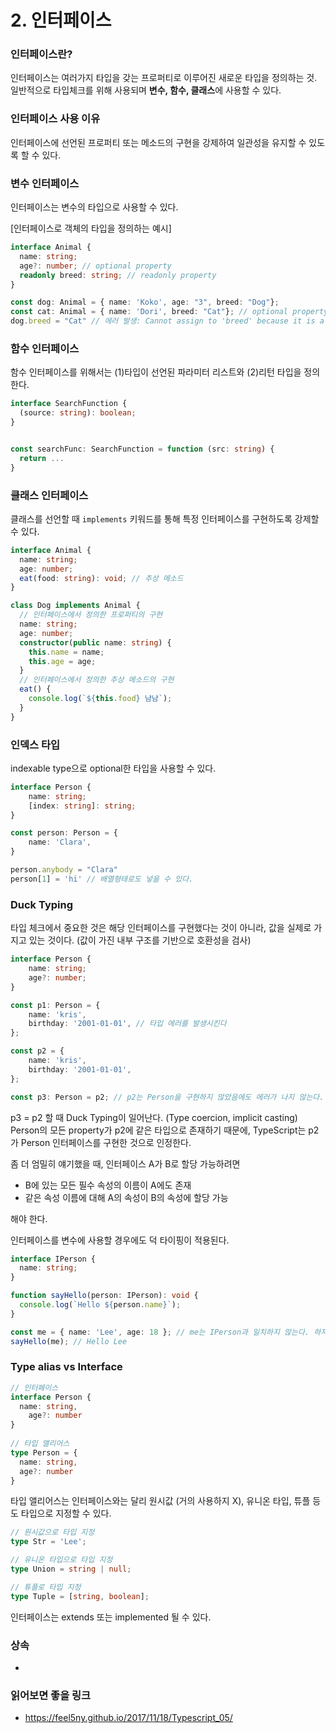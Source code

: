 # 2. 인터페이스

### 인터페이스란?

인터페이스는 여러가지 타입을 갖는 프로퍼티로 이루어진 새로운 타입을 정의하는 것. 일반적으로 타입체크를 위해 사용되며 **변수, 함수, 클래스**에 사용할 수 있다.

### 인터페이스 사용 이유

인터페이스에 선언된 프로퍼티 또는 메소드의 구현을 강제하여 일관성을 유지할 수 있도록 할 수 있다.

### 변수 인터페이스

인터페이스는 변수의 타입으로 사용할 수 있다.

[인터페이스로 객체의 타입을 정의하는 예시]

```typescript
interface Animal {
  name: string;
  age?: number; // optional property
  readonly breed: string; // readonly property
}

const dog: Animal = { name: 'Koko', age: "3", breed: "Dog"};
const cat: Animal = { name: 'Dori', breed: "Cat"}; // optional property는 없어도 된다.
dog.breed = "Cat" // 에러 발생: Cannot assign to 'breed' because it is a read-only property.
```

### 함수 인터페이스

함수 인터페이스를 위해서는 (1)타입이 선언된 파라미터 리스트와 (2)리턴 타입을 정의한다.

```typescript
interface SearchFunction {
  (source: string): boolean;
}


const searchFunc: SearchFunction = function (src: string) {
  return ...
}
```

### 클래스 인터페이스

클래스를 선언할 때 `implements` 키워드를 통해 특정 인터페이스를 구현하도록 강제할 수 있다.

```typescript
interface Animal {
  name: string;
  age: number;
  eat(food: string): void; // 추상 메소드
}

class Dog implements Animal {
  // 인터페이스에서 정의한 프로퍼티의 구현
  name: string;
  age: number;
  constructor(public name: string) {
    this.name = name;
    this.age = age;
  }
  // 인터페이스에서 정의한 추상 메소드의 구현
  eat() {
    console.log(`${this.food} 냠냠`);
  }
}
```

### 인덱스 타입

indexable type으로 optional한 타입을 사용할 수 있다.

```typescript
interface Person {
    name: string;
    [index: string]: string;
}

const person: Person = {
    name: 'Clara',
}

person.anybody = "Clara"
person[1] = 'hi' // 배열형태로도 넣을 수 있다.
```

### Duck Typing

타입 체크에서 중요한 것은 해당 인터페이스를 구현했다는 것이 아니라, 값을 실제로 가지고 있는 것이다. (값이 가진 내부 구조를 기반으로 호환성을 검사)

```typescript
interface Person {
    name: string;
    age?: number;
}

const p1: Person = {
    name: 'kris',
    birthday: '2001-01-01', // 타입 에러를 발생시킨다
};

const p2 = {
    name: 'kris',
    birthday: '2001-01-01',
};

const p3: Person = p2; // p2는 Person을 구현하지 않았음에도 에러가 나지 않는다. Person의 모든 property
```

p3 = p2 할 때 Duck Typing이 일어난다. (Type coercion, implicit casting) Person의 모든 property가 p2에 같은 타입으로 존재하기 때문에, TypeScript는 p2가 Person 인터페이스를 구현한 것으로 인정한다.

좀 더 엄밀히 얘기했을 때, 인터페이스 A가 B로 할당 가능하려면

- B에 있는 모든 필수 속성의 이름이 A에도 존재
- 같은 속성 이름에 대해 A의 속성이 B의 속성에 할당 가능

해야 한다.

인터페이스를 변수에 사용할 경우에도 덕 타이핑이 적용된다.

```typescript
interface IPerson {
  name: string;
}

function sayHello(person: IPerson): void {
  console.log(`Hello ${person.name}`);
}

const me = { name: 'Lee', age: 18 }; // me는 IPerson과 일치하지 않는다. 하지만 IPerson의 모든 property를 다 가지고 있으므로 인터페이스를 구현한 것으로 인정된다.
sayHello(me); // Hello Lee
```

### Type alias vs Interface

```typescript
// 인터페이스
interface Person {
  name: string,
 	age?: number
}
  
// 타입 앨리어스
type Person = {
  name: string,
  age?: number
}
```

타입 앨리어스는 인터페이스와는 달리 원시값 (거의 사용하지 X), 유니온 타입, 튜플 등도 타입으로 지정할 수 있다.

```typescript
// 원시값으로 타입 지정
type Str = 'Lee';

// 유니온 타입으로 타입 지정
type Union = string | null;

// 튜플로 타입 지정
type Tuple = [string, boolean];
```

인터페이스는 extends 또는 implemented 될 수 있다.

### 상속

-

### 읽어보면 좋을 링크

- https://feel5ny.github.io/2017/11/18/Typescript_05/